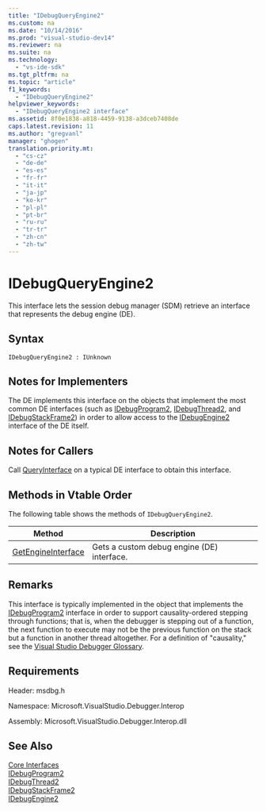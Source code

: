 ```yaml
---
title: "IDebugQueryEngine2"
ms.custom: na
ms.date: "10/14/2016"
ms.prod: "visual-studio-dev14"
ms.reviewer: na
ms.suite: na
ms.technology: 
  - "vs-ide-sdk"
ms.tgt_pltfrm: na
ms.topic: "article"
f1_keywords: 
  - "IDebugQueryEngine2"
helpviewer_keywords: 
  - "IDebugQueryEngine2 interface"
ms.assetid: 8f0e1838-a818-4459-9138-a3dceb7408de
caps.latest.revision: 11
ms.author: "gregvanl"
manager: "ghogen"
translation.priority.mt: 
  - "cs-cz"
  - "de-de"
  - "es-es"
  - "fr-fr"
  - "it-it"
  - "ja-jp"
  - "ko-kr"
  - "pl-pl"
  - "pt-br"
  - "ru-ru"
  - "tr-tr"
  - "zh-cn"
  - "zh-tw"
---
```

# IDebugQueryEngine2
This interface lets the session debug manager (SDM) retrieve an interface that represents the debug engine (DE).  
  
## Syntax  
  
```  
IDebugQueryEngine2 : IUnknown  
```  
  
## Notes for Implementers  
 The DE implements this interface on the objects that implement the most common DE interfaces (such as [IDebugProgram2](../extensibility/idebugprogram2.md), [IDebugThread2](../extensibility/idebugthread2.md), and [IDebugStackFrame2](../extensibility/idebugstackframe2.md)) in order to allow access to the [IDebugEngine2](../extensibility/idebugengine2.md) interface of the DE itself.  
  
## Notes for Callers  
 Call [QueryInterface](../Topic/QueryInterface.md) on a typical DE interface to obtain this interface.  
  
## Methods in Vtable Order  
 The following table shows the methods of `IDebugQueryEngine2`.  
  
|Method|Description|  
|------------|-----------------|  
|[GetEngineInterface](../extensibility/idebugqueryengine2--getengineinterface.md)|Gets a custom debug engine (DE) interface.|  
  
## Remarks  
 This interface is typically implemented in the object that implements the [IDebugProgram2](../extensibility/idebugprogram2.md) interface in order to support causality-ordered stepping through functions; that is, when the debugger is stepping out of a function, the next function to execute may not be the previous function on the stack but a function in another thread altogether. For a definition of "causality," see the [Visual Studio Debugger Glossary](../extensibility/visual-studio-debugger-glossary.md).  
  
## Requirements  
 Header: msdbg.h  
  
 Namespace: Microsoft.VisualStudio.Debugger.Interop  
  
 Assembly: Microsoft.VisualStudio.Debugger.Interop.dll  
  
## See Also  
 [Core Interfaces](../extensibility/core-interfaces.md)   
 [IDebugProgram2](../extensibility/idebugprogram2.md)   
 [IDebugThread2](../extensibility/idebugthread2.md)   
 [IDebugStackFrame2](../extensibility/idebugstackframe2.md)   
 [IDebugEngine2](../extensibility/idebugengine2.md)